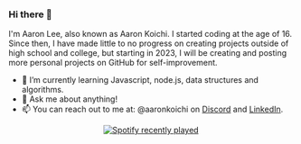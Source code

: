 ### Hi there 👋

<!--
**aaronkoichi/aaronkoichi** is a ✨ _special_ ✨ repository because its `README.md` (this file) appears on your GitHub profile.
-->


I'm Aaron Lee, also known as Aaron Koichi. I started coding at the age of 16. Since then, I have made little to no progress on creating projects outside of 
high school and college, but starting in 2023, I will be creating and posting more personal projects on GitHub for self-improvement.



- 🌱 I’m currently learning Javascript, node.js, data structures and algorithms.
- 💬 Ask me about anything!
- 📫 You can reach out to me at: @aaronkoichi on [Discord](https://discord.com/) and [LinkedIn](https://www.linkedin.com/in/zhe-tse-lee/).

<div align="center">
  <a href="https://open.spotify.com/user/l6rp3r7cg3ihdczthueabnzd7">
    <img src="https://spotify-recently-played-readme.vercel.app/api?user=l6rp3r7cg3ihdczthueabnzd7&count=1&unique=false" alt="Spotify recently played"  />
  </a>
</div>

###
###
